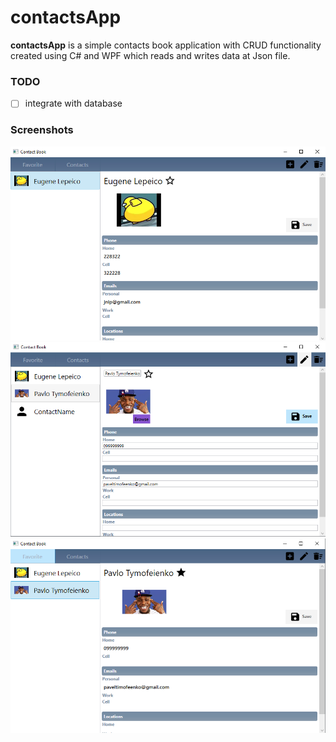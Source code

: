 # contactsApp

**contactsApp** is a simple contacts book application with CRUD functionality created using C# and WPF which reads and writes data at Json file.

### TODO
- [ ] integrate with database

### Screenshots 
![screen1](https://github.com/inovarka/contactsApp/blob/master/screenshots/screen1.png "Screen1")
![screen2](https://github.com/inovarka/contactsApp/blob/master/screenshots/screen2.png "Screen2")
![screen3](https://github.com/inovarka/contactsApp/blob/master/screenshots/screen3.png "Screen3")
